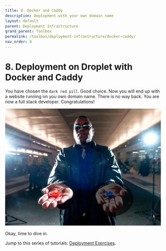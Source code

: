 ```yaml
---
title: 8. Docker and Caddy
description: Deployment with your own domain name
layout: default
parent: Deployment Infrastructure
grand_parent: Toolbox
permalink: /toolbox/deployment-infrastructure/docker-caddy/
nav_order: 8
---
```


# 8. Deployment on Droplet with Docker and Caddy

You have chosen the `dark red pill`. Good choice. Now you will end up with a website running on you own domain name. There is no way back. You are now a full stack developer. Congratulations!

![Red or Blue](./images/red.webp)

Okay, time to dive in.

Jump to this series of tutorials: [Deployment Exercises](../../deployment/exercises/codelab.md).
